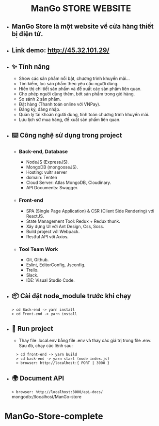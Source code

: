   <h1 align="center"><b>ManGo STORE WEBSITE</b></h1>

- ## ManGo Store là một website về cửa hàng thiết bị điện tử.
- ## Link demo: http://45.32.101.29/

- ## ✨ **Tính năng**

  - Show các sản phẩm nổi bật, chương trình khuyến mãi...
  - Tìm kiếm, lọc sản phẩm theo yêu cầu người dùng.
  - Hiển thị chi tiết sản phẩm và đề xuất các sản phẩm liên quan.
  - Cho phép người dùng thêm, bớt sản phẩm trong giỏ hàng.
  - So sánh 2 sản phẩm.
  - Đặt hàng (Thanh toán online với VNPay).
  - Đăng ký, đăng nhập.
  - Quản lý tài khoản người dùng, tính toán chương trình khuyến mãi.
  - Lưu lịch sử mua hàng, đề xuất sản phẩm liên quan.

- ## ⌨️ **Công nghệ sử dụng trong project**

  - ### **Back-end, Database**
    - NodeJS (ExpressJS).
    - MongoDB (mongooseJS).
    - Hosting: vultr server
    - domain: Tenten
    - Cloud Server: Atlas MongoDB, Cloudinary.
    - API Documents: Swagger.
  - ### **Front-end**
    - SPA (Single Page Application) & CSR (Client Side Rendering) với ReactJS.
    - State Management Tool: Redux + Redux thunk.
    - Xây dựng UI với Ant Design, Css, Scss.
    - Build project với Webpack.
    - Restful API với Axios.
  - ### **Tool Team Work**
    - Git, Github.
    - Eslint, EditorConfig, Jsconfig.
    - Trello.
    - Slack.
    - IDE: Visual Studio Code.

- ## 📦 **Cài đặt node_module trước khi chạy**

  ```
  > cd Back-end -> yarn install
  > cd Front-end -> yarn install
  ```

- ## 🔨 **Run project**
  - Thay file .local.env bằng file .env và thay các giá trị trong file .env. Sau đó, chạy các lệnh sau:
  ```
    > cd front-end -> yarn build
    > cd back-end -> yarn start (node index.js)
    > browser: http://localhost:{ PORT | 3000 }
  ```
- ## 🌍 **Document API**
  `> browser: http://localhost:3000/api-docs/`
  mongodb://localhost/ManGo-store

# ManGo-Store-complete
